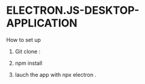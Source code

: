 # ELECTRON.JS-DESKTOP-APPLICATION

How to set up

1. Git clone : 

2. npm install

3. lauch the app with npx electron .


